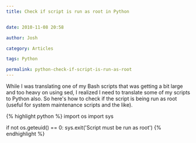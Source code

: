 ```yaml
---
title: Check if script is run as root in Python


date: 2010-11-08 20:58

author: Josh

category: Articles

tags: Python

permalink: python-check-if-script-is-run-as-root
---
```


While I was translating one of my Bash scripts that was getting a bit
large and too heavy on using sed, I realized I need to translate some of
my scripts to Python also. So here's how to check if the script is being
run as root (useful for system maintenance scripts and the like).

{% highlight python %}
import os
import sys

if not os.geteuid() == 0:
    sys.exit('Script must be run as root')
{% endhighlight %}
